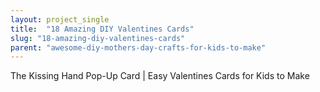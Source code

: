 ```yaml
---
layout: project_single
title:  "18 Amazing DIY Valentines Cards"
slug: "18-amazing-diy-valentines-cards"
parent: "awesome-diy-mothers-day-crafts-for-kids-to-make"
---
```

The Kissing Hand Pop-Up Card | Easy Valentines Cards for Kids to Make